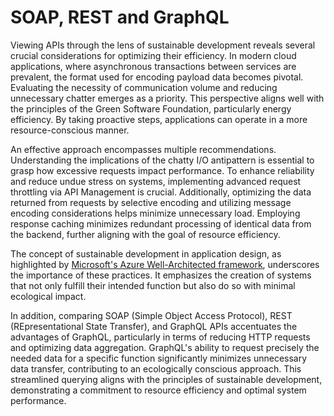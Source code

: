 # SOAP, REST and GraphQL

Viewing APIs through the lens of sustainable development reveals several crucial considerations for optimizing their efficiency. In modern cloud applications, where asynchronous transactions between services are prevalent, the format used for encoding payload data becomes pivotal. Evaluating the necessity of communication volume and reducing unnecessary chatter emerges as a priority. This perspective aligns well with the principles of the Green Software Foundation, particularly energy efficiency. By taking proactive steps, applications can operate in a more resource-conscious manner.

An effective approach encompasses multiple recommendations. Understanding the implications of the chatty I/O antipattern is essential to grasp how excessive requests impact performance. To enhance reliability and reduce undue stress on systems, implementing advanced request throttling via API Management is crucial. Additionally, optimizing the data returned from requests by selective encoding and utilizing message encoding considerations helps minimize unnecessary load. Employing response caching minimizes redundant processing of identical data from the backend, further aligning with the goal of resource efficiency.

The concept of sustainable development in application design, as highlighted by [Microsoft's Azure Well-Architected framework](https://learn.microsoft.com/en-us/azure/well-architected/sustainability/sustainability-application-design), underscores the importance of these practices. It emphasizes the creation of systems that not only fulfill their intended function but also do so with minimal ecological impact.

In addition, comparing SOAP (Simple Object Access Protocol), REST (REpresentational State Transfer), and GraphQL APIs accentuates the advantages of GraphQL, particularly in terms of reducing HTTP requests and optimizing data aggregation. GraphQL's ability to request precisely the needed data for a specific function significantly minimizes unnecessary data transfer, contributing to an ecologically conscious approach. This streamlined querying aligns with the principles of sustainable development, demonstrating a commitment to resource efficiency and optimal system performance.
